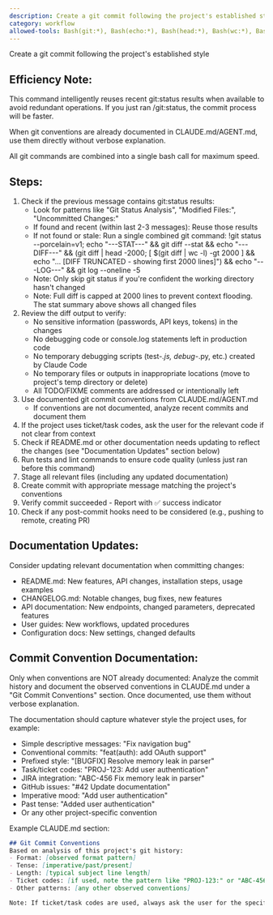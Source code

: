 ```yaml
---
description: Create a git commit following the project's established style
category: workflow
allowed-tools: Bash(git:*), Bash(echo:*), Bash(head:*), Bash(wc:*), Bash(test:*), Bash([:[*), Read, Edit
---
```


Create a git commit following the project's established style

## Efficiency Note:
This command intelligently reuses recent git:status results when available to avoid redundant operations. If you just ran /git:status, the commit process will be faster.

When git conventions are already documented in CLAUDE.md/AGENT.md, use them directly without verbose explanation.

All git commands are combined into a single bash call for maximum speed.

## Steps:
1. Check if the previous message contains git:status results:
   - Look for patterns like "Git Status Analysis", "Modified Files:", "Uncommitted Changes:"
   - If found and recent (within last 2-3 messages): Reuse those results
   - If not found or stale: Run a single combined git command:
   !git status --porcelain=v1; echo "---STAT---" && git diff --stat && echo "---DIFF---" && (git diff | head -2000; [ $(git diff | wc -l) -gt 2000 ] && echo "... [DIFF TRUNCATED - showing first 2000 lines]") && echo "---LOG---" && git log --oneline -5
   - Note: Only skip git status if you're confident the working directory hasn't changed
   - Note: Full diff is capped at 2000 lines to prevent context flooding. The stat summary above shows all changed files
2. Review the diff output to verify:
   - No sensitive information (passwords, API keys, tokens) in the changes
   - No debugging code or console.log statements left in production code
   - No temporary debugging scripts (test-*.js, debug-*.py, etc.) created by Claude Code
   - No temporary files or outputs in inappropriate locations (move to project's temp directory or delete)
   - All TODO/FIXME comments are addressed or intentionally left
3. Use documented git commit conventions from CLAUDE.md/AGENT.md
   - If conventions are not documented, analyze recent commits and document them
4. If the project uses ticket/task codes, ask the user for the relevant code if not clear from context
5. Check if README.md or other documentation needs updating to reflect the changes (see "Documentation Updates" section below)
6. Run tests and lint commands to ensure code quality (unless just ran before this command)
7. Stage all relevant files (including any updated documentation)
8. Create commit with appropriate message matching the project's conventions
9. Verify commit succeeded - Report with ✅ success indicator
10. Check if any post-commit hooks need to be considered (e.g., pushing to remote, creating PR)

## Documentation Updates:
Consider updating relevant documentation when committing changes:
- README.md: New features, API changes, installation steps, usage examples
- CHANGELOG.md: Notable changes, bug fixes, new features
- API documentation: New endpoints, changed parameters, deprecated features
- User guides: New workflows, updated procedures
- Configuration docs: New settings, changed defaults

## Commit Convention Documentation:
Only when conventions are NOT already documented: Analyze the commit history and document the observed conventions in CLAUDE.md under a "Git Commit Conventions" section. Once documented, use them without verbose explanation.

The documentation should capture whatever style the project uses, for example:
- Simple descriptive messages: "Fix navigation bug"
- Conventional commits: "feat(auth): add OAuth support"
- Prefixed style: "[BUGFIX] Resolve memory leak in parser"
- Task/ticket codes: "PROJ-123: Add user authentication"
- JIRA integration: "ABC-456 Fix memory leak in parser"
- GitHub issues: "#42 Update documentation"
- Imperative mood: "Add user authentication"
- Past tense: "Added user authentication"
- Or any other project-specific convention

Example CLAUDE.md section:
```markdown
## Git Commit Conventions
Based on analysis of this project's git history:
- Format: [observed format pattern]
- Tense: [imperative/past/present]
- Length: [typical subject line length]
- Ticket codes: [if used, note the pattern like "PROJ-123:" or "ABC-456 "]
- Other patterns: [any other observed conventions]

Note: If ticket/task codes are used, always ask the user for the specific code rather than inventing one.
```